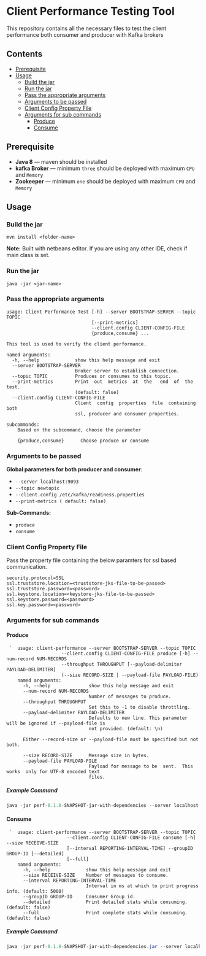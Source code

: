Client Performance Testing Tool
=================
This repository contains all the necessary files to test the client performance both consumer and producer with Kafka brokers

## Contents
- [Prerequisite](#prerequisite)
- [Usage](#usage)
    - [Build the jar](#build-the-jar)
    - [Run the jar](#run-the-jar)
    - [Pass the appropriate arguments](#pass-the-appropriate-arguments)
    - [Arguments to be passed](#arguments-to-be-passed)
    - [Client Config Property File](#client-config-property-file)
    - [Arguments for sub commands](#arguments-for-sub-commands)
        - [Produce](#produce)
        - [Consume](#consume)

## Prerequisite
* **Java 8** — maven should be installed
* **kafka Broker** — minimum `three` should be deployed with maximum `CPU` and `Memory`
* **Zookeeper** — minimum `one` should be deployed with maximum `CPU` and `Memory`

## Usage
### Build the jar
`mvn install <folder-name>`

**Note:** Built with netbeans editor. If you are using any other IDE, check if main class is set.

### Run the jar
`java -jar <jar-name>`

### Pass the appropriate arguments  
    usage: Client Performance Test [-h] --server BOOTSTRAP-SERVER --topic TOPIC
                                   [--print-metrics]
                                   --client.config CLIENT-CONFIG-FILE
                                   {produce,consume} ...

    This tool is used to verify the client performance.

    named arguments:
      -h, --help             show this help message and exit
      --server BOOTSTRAP-SERVER
                             Broker server to establish connection.
      --topic TOPIC          Produces or consumes to this topic.
      --print-metrics        Print  out  metrics  at  the   end  of  the  test.
                             (default: false)
      --client.config CLIENT-CONFIG-FILE
                             Client  config  properties  file  containing  both
                             ssl, producer and consumer properties.

    subcommands:
        Based on the subcommand, choose the parameter

        {produce,consume}      Choose produce or consume
  
### Arguments to be passed
**Global parameters for both producer and consumer**:
  * `--server localhost:9093`
  * `--topic newtopic `
  * `--client.config /etc/kafka/readiness.properties`
  * `--print-metrics ( default: false)`
        
**Sub-Commands:**
  * `produce`
  * `consume`

### Client Config Property File
Pass the property file containing the below paramters for ssl based communication.

```
security.protocol=SSL
ssl.truststore.location=<truststore-jks-file-to-be-passed>
ssl.truststore.password=<password>
ssl.keystore.location=<keystore-jks-file-to-be-passed>
ssl.keystore.password=<password>
ssl.key.password=<password>
```
### Arguments for sub commands     
#### Produce
     `  usage: client-performance --server BOOTSTRAP-SERVER --topic TOPIC
                        --client.config CLIENT-CONFIG-FILE produce [-h] --num-record NUM-RECORDS
                        --throughput THROUGHPUT [--payload-delimiter PAYLOAD-DELIMITER]
                        (--size RECORD-SIZE | --payload-file PAYLOAD-FILE)
        named arguments:
          -h, --help              show this help message and exit
          --num-record NUM-RECORDS
                                  Number of messages to produce.
          --throughput THROUGHPUT
                                  Set this to -1 to disable throttling.
          --payload-delimiter PAYLOAD-DELIMITER
                                  Defaults to new line. This parameter  will be ignored if --payload-file is
                                  not provided. (default: \n)

          Either --record-size or --payload-file must be specified but not both.

          --size RECORD-SIZE      Message size in bytes.
          --payload-file PAYLOAD-FILE
                                  Payload for message to be  sent.  This  works  only for UTF-8 encoded text
                                  files. 
                                  
##### Example Command
```java
java -jar perf-0.1.0-SNAPSHOT-jar-with-dependencies --server localhost:9093 --topic newtopic --client.config /etc/kafka/readiness.properties produce --throughput 10 --num-record 1000 --size 10
```
         
#### Consume
     `  usage: client-performance --server BOOTSTRAP-SERVER --topic TOPIC
                          --client.config CLIENT-CONFIG-FILE consume [-h] --size RECEIVE-SIZE
                          [--interval REPORTING-INTERVAL-TIME] --groupID GROUP-ID [--detailed]
                          [--full]
        named arguments:
          -h, --help             show this help message and exit
          --size RECEIVE-SIZE    Number of messages to consume.
          --interval REPORTING-INTERVAL-TIME
                                 Interval in ms at which to print progress info. (default: 5000)
          --groupID GROUP-ID     Consumer Group id.
          --detailed             Print detailed stats while consuming. (default: false)
          --full                 Print complete stats while consuming. (default: false)
          
##### Example Command
```java
java -jar perf-0.1.0-SNAPSHOT-jar-with-dependencies.jar --server localhost:9093 --topic newtopic --client.config /etc/kafka/readiness.properties consume --size 1000 --groupID test
``` 

